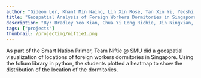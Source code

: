 ```yaml
---
author: "Gideon Ler, Khant Min Naing, Lin Xin Rose, Tan Xin Yi, Yeoshi Tan"
title: "Geospatial Analysis of Foreign Workers Dormitories in Singapore"
description: "By: Bradley Yeo Kian, Chua Yi Long Richie, Jin Ningxian, Khoo Chloe, Yeo Wei Ni"
tags: ["projects"]
thumbnail: /projectimg/niftie1.png
---
```


As part of the Smart Nation Primer, Team Niftie @ SMU did a geospatial visualization of locations of foreign workers dormitories in Singapore. Using the folium library in python, the students plotted a heatmap to show the distribution of the location of the dormitories.



